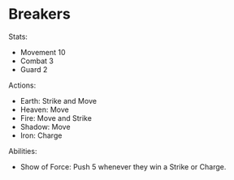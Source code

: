 # Breakers

Stats:
- Movement 10
- Combat 3
- Guard 2

Actions:
- Earth: Strike and Move
- Heaven: Move
- Fire: Move and Strike
- Shadow: Move
- Iron: Charge

Abilities:
- Show of Force: Push 5 whenever they win a Strike or Charge.
